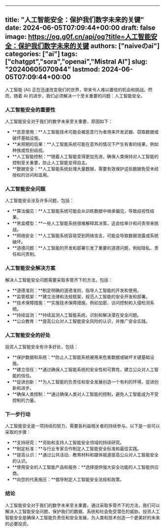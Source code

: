 
---
title: "人工智能安全：保护我们数字未来的关键"
date: 2024-06-05T07:09:44+00:00
draft: false
image: https://og.g0f.cn/api/og?title=人工智能安全：保护我们数字未来的关键
authors: ["naiveのai"]
categories: ["ai"]
tags: ["chatgpt","sora","openai","Mistral AI"]
slug: "20240605070944"
lastmod: 2024-06-05T07:09:44+00:00
---
人工智能 (AI) 正在迅速改变我们的世界，带来令人难以置信的机会和挑战。然而，随着 AI 的进步，我们必须解决一个至关重要的问题：人工智能安全。

### 人工智能安全的重要性

人工智能安全对于我们的数字未来至关重要，原因如下：

- **恶意使用：**人工智能技术可能会被恶意行为者用来开发武器、窃取数据或破坏基础设施。
- **未预期的后果：**人工智能系统可能在意外的情况下产生有害的结果，例如种族或性别歧视。
- **人工智能控制：**随着人工智能变得更加先进，确保人类保持对人工智能的控制至关重要，防止人工智能变得自主。
- **数据安全：**人工智能系统处理大量数据，需要有效保护这些数据免受未经授权的访问和滥用。

### 人工智能安全问题

人工智能安全涉及许多问题，包括：

- **算法偏见：**人工智能系统可能会从训练数据中继承偏见，导致歧视性结果。
- **黑盒模型：**一些人工智能系统很难解释其决策，这会给审计和问责带来挑战。
- **网络安全：**人工智能系统容易受到网络攻击，可能会导致数据泄露或系统破坏。
- **道德问题：**人工智能的开发和部署引发了重要的道德问题，例如隐私、责任和问责制。

### 人工智能安全解决方案

解决人工智能安全问题需要采取多管齐下的方法，包括：

- **道德准则：**制定明确的道德准则，指导人工智能的开发和使用。
- **监管框架：**建立法律和法规框架，规范人工智能的安全开发和部署。
- **技术保障措施：**实施技术保障措施，例如加密、访问控制和入侵检测系统。
- **持续监测：**持续监测人工智能系统，识别和解决潜在安全问题。
- **公众教育：**提高公众对人工智能安全风险的认识，并推广安全实践。

### 人工智能安全的好处

投资人工智能安全有许多好处，包括：

- **保护数据和系统：**防止人工智能系统被用来危害数据或破坏关键基础设施。
- **建立信任：**通过确保人工智能系统的安全性和可靠性，建立公众对人工智能的信任。
- **促进创新：**为人工智能的负责任和安全发展创造一个有利的环境，促进创新和进步。
- **确保人类控制：**通过确保人类对人工智能的控制，避免人工智能成为不受控制的力量。

### 下一步行动

人工智能安全是一项持续的努力，需要各利益相关者的持续参与。以下是一些可以采取的步骤：

- **支持研究：**资助和支持人工智能安全领域的持续研究。
- **制定标准：**与行业专家合作制定人工智能安全标准和最佳实践。
- **提高认识：**通过公共活动、教育材料和媒体报道提高公众对人工智能安全的认识。
- **使用安全的人工智能产品和服务：**选择提供强大安全功能的人工智能供应商。
- **向您的代表施压：**倡导制定人工智能安全法规和政策。

### 结论

人工智能安全对于我们的数字未来至关重要。通过采取多管齐下的方法，我们可以解决人工智能安全问题，保护我们的数据、系统和社会免受潜在的威胁。投资人工智能安全是确保人工智能负责任和安全发展，为人类和技术创造一个更美好的未来的必要投资。